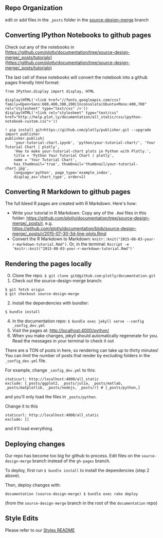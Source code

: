 ## Repo Organization
edit or add files in the `_posts` folder in the [source-design-merge](http://github.com/plotly/documentation/tree/source-design-merge) branch

## Converting IPython Notebooks to github pages

Check out any of the notebooks in [https://github.com/plotly/documentation/tree/source-design-merge/_posts/tutorials](https://github.com/plotly/documentation/tree/source-design-merge/_posts/tutorials)

The last cell of these notebooks will convert the notebook into a github pages friendly html format:

```
from IPython.display import display, HTML

display(HTML('<link href="//fonts.googleapis.com/css?family=Open+Sans:600,400,300,200|Inconsolata|Ubuntu+Mono:400,700" rel="stylesheet" type="text/css" />'))
display(HTML('<link rel="stylesheet" type="text/css" href="http://help.plot.ly/documentation/all_static/css/ipython-notebook-custom.css">'))

! pip install git+https://github.com/plotly/publisher.git --upgrade
import publisher
publisher.publish(
    'your-tutorial-chart.ipynb', 'python/your-tutorial-chart/', 'Your Tutorial Chart | plotly',
    'How to make your-tutorial-chart plots in Python with Plotly.',
    title = 'Python Your Tutorial Chart | plotly',
    name = 'Your Tutorial Chart',
    has_thumbnail='true', thumbnail='thumbnail/your-tutorial-chart.jpg', 
    language='python', page_type='example_index',
    display_as='chart_type', order=2)  
```

## Converting R Markdown to github pages

The full bleed R pages are created with R Markdown. Here's how:
- Write your tutorial in R Markdown. Copy any of the `.Rmd` files in this folder: https://github.com/plotly/documentation/tree/source-design-merge/_posts/r, e.g.  https://github.com/plotly/documentation/blob/source-design-merge/_posts/r/2015-07-30-3d-line-plots.Rmd
- Convert the R Markdown to Markdown: `knitr::knit("2015-08-03-your-r-markdown-tutorial.Rmd")`. Or, in the terminal: `Rscript -e 'knitr::knit("2015-08-03-your-r-markdown-tutorial.Rmd")'`

## Rendering the pages locally
0. Clone the repo. `$ git clone git@github.com:plotly/documentation.git`
1. Check out the source-design-merge branch:

  ```
  $ git fetch origin
  $ git checkout source-design-merge
  ```
2. Install the dependencies with bundler:

  ```
  $ bundle install
  ```
4. In the documentation repo: `$ bundle exec jekyll serve --config _config_dev.yml`
5. Visit the pages at: [http://localhost:4000/python/](http://localhost:4000/python/)
6. When you make changes, jekyll should automatically regenerate for you. Read the messages in your terminal to check it out

There are a TON of posts in here, so rendering can take up to
thirty minutes! You can *limit* the number of posts that render by
excluding folders in the `_config_dev.yml` file.

For example, change `_config_dev.yml` to this:

```
staticurl: http://localhost:4000/all_static
exclude: [_posts/ggplot2, _posts/julia, _posts/matlab, _posts/matplotlib, _posts/nodejs, _posts/r] # [_posts/python,]
```

and you'll only load the files in `_posts/python`.

Change it to this

```
staticurl: http://localhost:4000/all_static
exclude: []
```

and it'll load everything.

## Deploying changes
Our repo has become too big for github to process. Edit files on the `source-design-merge` branch instead of the `gh-pages` branch.

To deploy, first run `$ bundle install` to install the dependencies (step 2 above).

Then, deploy changes with:
```
documentation (source-design-merge) $ bundle exec rake deploy
```

(from the `source-design-merge` branch in the root of the `documentation` repo)

## Style Edits

Please refer to our [Styles README](https://github.com/plotly/documentation/blob/source-design-merge/Styles.md)
